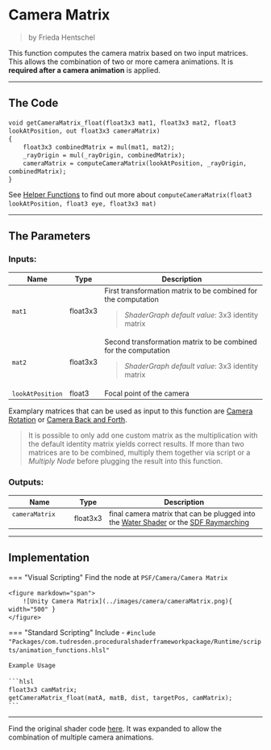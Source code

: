 <div class="container">
    <h1 class="main-heading">Camera Matrix</h1>
    <blockquote class="author">by Frieda Hentschel</blockquote>
</div>

This function computes the camera matrix based on two input matrices. This allows the combination of two or more camera animations. It is **required after a camera animation** is applied. 

---

## The Code

``` hlsl
void getCameraMatrix_float(float3x3 mat1, float3x3 mat2, float3 lookAtPosition, out float3x3 cameraMatrix)
{
    float3x3 combinedMatrix = mul(mat1, mat2);
    _rayOrigin = mul(_rayOrigin, combinedMatrix);
    cameraMatrix = computeCameraMatrix(lookAtPosition, _rayOrigin, combinedMatrix);
}
```

See [Helper Functions](../helperFunctions.md) to find out more about ```computeCameraMatrix(float3 lookAtPosition, float3 eye, float3x3 mat)```

---

## The Parameters

### Inputs:
| Name            | Type     | Description |
|-----------------|----------|-------------|
| `mat1`        | float3x3   | First transformation matrix to be combined for the computation <br> <blockquote>*ShaderGraph default value*: 3x3 identity matrix</blockquote>|
| `mat2`        | float3x3   | Second transformation matrix to be combined for the computation <br> <blockquote>*ShaderGraph default value*: 3x3 identity matrix</blockquote>|
| `lookAtPosition`        | float3   | Focal point of the camera|

Examplary matrices that can be used as input to this function are [Camera Rotation](cameraRotation.md) or [Camera Back and Forth](../camera/cameraBackAndForth.md). 

> It is possible to only add one custom matrix as the multiplication with the default identity matrix yields correct results. If more than two matrices are to be combined, multiply them together via script or a *Multiply Node* before plugging the result into this function.

### Outputs:
| Name            | Type     | Description |
|-----------------|----------|-------------|
| `cameraMatrix`     <img width=50/>      | float3x3   | final camera matrix that can be plugged into the [Water Shader](../water/waterSurface.md) or the [SDF Raymarching](../sdfs/raymarching.md)|

---

## Implementation

=== "Visual Scripting"
    Find the node at `PSF/Camera/Camera Matrix`

    <figure markdown="span">
        ![Unity Camera Matrix](../images/camera/cameraMatrix.png){ width="500" }
    </figure>

=== "Standard Scripting"
    Include - ```#include "Packages/com.tudresden.proceduralshaderframeworkpackage/Runtime/scripts/animation_functions.hlsl"```

    Example Usage

    ```hlsl
    float3x3 camMatrix;
    getCameraMatrix_float(matA, matB, dist, targetPos, camMatrix);
    ```

---

Find the original shader code [here](../../../shaders/animation/Camera_Anim.md). It was expanded to allow the combination of multiple camera animations.